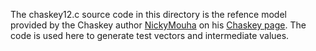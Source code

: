 The chaskey12.c source code in this directory is the refence model
provided by the Chaskey author [NickyMouha](https://mouha.be/) on his [Chaskey
page](https://mouha.be/chaskey/). The code is used here to generate test
vectors and intermediate values.

